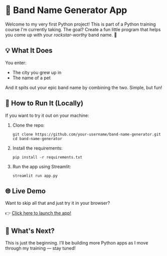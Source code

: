 # 🎸 Band Name Generator App

Welcome to my very first Python project! This is part of a Python training course I'm currently taking. The goal? Create a fun little program that helps you come up with your *rockstar-worthy* band name. 🤘

## 💡 What It Does

You enter:
- The city you grew up in
- The name of a pet

And it spits out your epic band name by combining the two. Simple, but fun!

## 🧪 How to Run It (Locally)

If you want to try it out on your machine:

1. Clone the repo:
   ```
   git clone https://github.com/your-username/band-name-generator.git
   cd band-name-generator
   ```

2. Install the requirements:
   ```
   pip install -r requirements.txt
   ```

3. Run the app using Streamlit:
   ```
   streamlit run app.py
   ```

## 🌐 Live Demo

Want to skip all that and just try it in your browser?

👉 [Click here to launch the app!](https://bandnamegeneratorapp.streamlit.app)

## 🚀 What's Next?

This is just the beginning. I’ll be building more Python apps as I move through my training — stay tuned!
